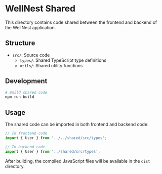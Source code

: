 # WellNest Shared

This directory contains code shared between the frontend and backend of the WellNest application.

## Structure

- `src/`: Source code
  - `types/`: Shared TypeScript type definitions
  - `utils/`: Shared utility functions

## Development

```bash
# Build shared code
npm run build
```

## Usage

The shared code can be imported in both frontend and backend code:

```typescript
// In frontend code
import { User } from '../../shared/src/types';

// In backend code
import { User } from '../shared/src/types';
```

After building, the compiled JavaScript files will be available in the `dist` directory.